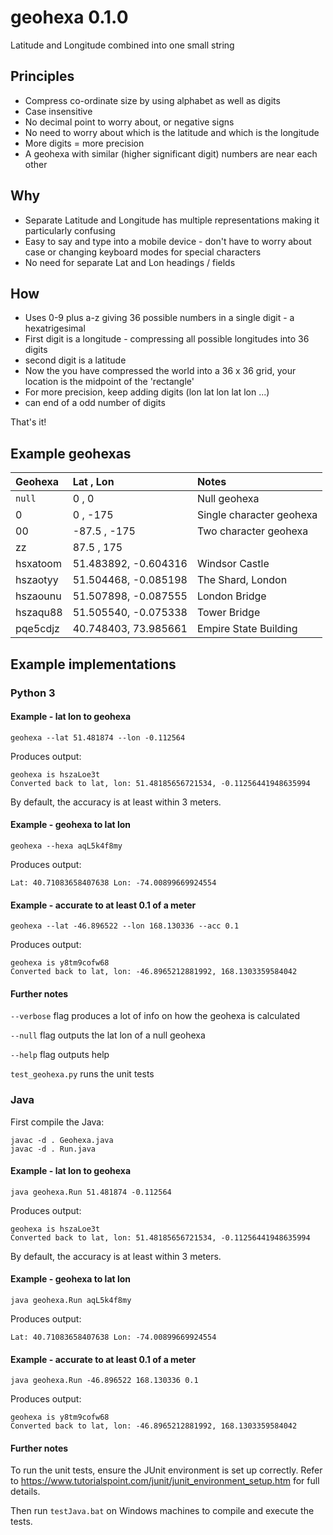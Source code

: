 # geohexa 0.1.0
Latitude and Longitude combined into one small string

## Principles
* Compress co-ordinate size by using alphabet as well as digits
* Case insensitive
* No decimal point to worry about, or negative signs
* No need to worry about which is the latitude and which is the longitude
* More digits = more precision
* A geohexa with similar (higher significant digit) numbers are near each other

## Why
* Separate Latitude and Longitude has multiple representations making it particularly confusing
* Easy to say and type into a mobile device - don't have to worry about case or changing keyboard modes for special characters
* No need for separate Lat and Lon headings / fields

## How

* Uses 0-9 plus a-z giving 36 possible numbers in a single digit - a hexatrigesimal
* First digit is a longitude - compressing all possible longitudes into 36 digits
* second digit is a latitude
* Now the you have compressed the world into a 36 x 36 grid, your location is the midpoint of the 'rectangle'
* For more precision, keep adding digits (lon lat lon lat lon ...)
* can end of a odd number of digits

That's it!

## Example geohexas

Geohexa | Lat , Lon | Notes
:--------------- | :---------- | :----------
`null` | 0 , 0 | Null geohexa
0 | 0 , -175 | Single character geohexa
00 | -87.5 , -175 | Two character geohexa
zz | 87.5 , 175 |
hsxatoom | 51.483892, -0.604316 | Windsor Castle
hszaotyy | 51.504468, -0.085198 | The Shard, London
hszaounu | 51.507898, -0.087555 | London Bridge
hszaqu88 | 51.505540, -0.075338 | Tower Bridge
pqe5cdjz | 40.748403, 73.985661 | Empire State Building

## Example implementations

### Python 3

#### Example - lat lon to geohexa
`geohexa --lat 51.481874 --lon -0.112564`

Produces output:
```
geohexa is hszaLoe3t
Converted back to lat, lon: 51.48185656721534, -0.11256441948635994
```

By default, the accuracy is at least within 3 meters.

#### Example - geohexa to lat lon

`geohexa --hexa aqL5k4f8my`

Produces output:
```
Lat: 40.71083658407638 Lon: -74.00899669924554
```

#### Example - accurate to at least 0.1 of a meter

`geohexa --lat -46.896522 --lon 168.130336 --acc 0.1`

Produces output:
```
geohexa is y8tm9cofw68
Converted back to lat, lon: -46.8965212881992, 168.1303359584042
```

#### Further notes

`--verbose` flag produces a lot of info on how the geohexa is calculated

`--null` flag outputs the lat lon of a null geohexa

`--help` flag outputs help

`test_geohexa.py` runs the unit tests

### Java

First compile the Java:
```
javac -d . Geohexa.java
javac -d . Run.java
```

#### Example - lat lon to geohexa
`java geohexa.Run 51.481874 -0.112564`

Produces output:
```
geohexa is hszaLoe3t
Converted back to lat, lon: 51.48185656721534, -0.11256441948635994
```

By default, the accuracy is at least within 3 meters.

#### Example - geohexa to lat lon

`java geohexa.Run aqL5k4f8my`

Produces output:
```
Lat: 40.71083658407638 Lon: -74.00899669924554
```

#### Example - accurate to at least 0.1 of a meter

`java geohexa.Run -46.896522 168.130336 0.1`

Produces output:
```
geohexa is y8tm9cofw68
Converted back to lat, lon: -46.8965212881992, 168.1303359584042
```

#### Further notes

To run the unit tests, ensure the JUnit environment is set up correctly. Refer to
https://www.tutorialspoint.com/junit/junit_environment_setup.htm for full details.

Then run `testJava.bat` on Windows machines to compile and execute the tests.
